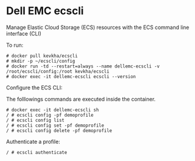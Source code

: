 # Dell EMC ecscli
Manage Elastic Cloud Storage (ECS) resources with the ECS command line interface (CLI)

To run:

    # docker pull kevkha/ecscli
    # mkdir -p ~/ecscli/config
    # docker run -td --restart=always --name dellemc-ecscli -v /root/ecscli/config:/root kevkha/ecscli
    # docker exec -it dellemc-ecscli ecscli --version

Configure the ECS CLI:

The folllowings commands are executed inside the container.

    # docker exec -it dellemc-ecscli sh
    / # ecscli config -pf demoprofile
    / # ecscli config list
    / # ecscli config set -pf demoprofile
    / # ecscli config delete -pf demoprofile
    
Authenticate a profile:

    / # ecscli authenticate
